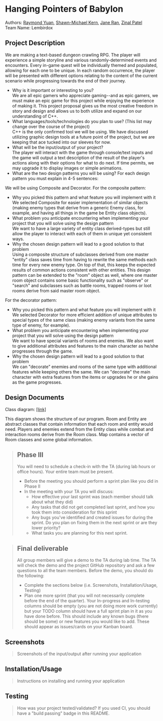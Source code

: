 # Hanging Pointers of Babylon
 
Authors: [Raymond Yuan](https://github.com/raymondlyy), [Shawn-Michael Kern](https://github.com/PurebreadDragon), [Jane Ran](https://github.com/jran26), [Zinal Patel](https://github.com/midgetdemon)  
Team Name: Lembirdox

## Project Description
We are making a text-based dungeon crawling RPG. The player will experience a simple storyline and various randomly-determined events and encounters. Every in-game quest will be individually themed and populated, allowing for each one to be unique. In each random occurrence, the player will be presented with different options relating to the content of the current scenario while progressing towards the end of their journey. 
* Why is it important or interesting to you?  
We are all epic gamers who appreciate gaming--and as epic gamers, we must make an epic game for this project while enjoying the experience of making it. This project proposal gives us the most creative freedom in story and design and allows us to both utilize and expand on our understanding of C++. 
* What languages/tools/technologies do you plan to use? (This list may change over the course of the project)  
C++ is the only confirmed tool we will be using. We have discussed utilizing graphic design tools at a future point of the project, but we are keeping that ace tucked into our sleeves for now.  
* What will be the input/output of your project?  
The player will interact with the game through console/text inputs and the game will output a text description of the result of the player's actions along with their options for what to do next. If time permits, we may upgrade it to display images or simple animations.  
* What are the two design patterns you will be using? For each design pattern you must explain in 4-5 sentences:  

We will be using Composite and Decorator. For the composite pattern:  
   * Why you picked this pattern and what feature you will implement with it  
   We selected Composite for easier implementation of similar objects (making enemy types that derive from a generic Enemy class, for example, and having all things in the game be Entity class objects).  
   * What problem you anticipate encountering when implementing your project that you will solve using the design pattern  
   We want to have a large variety of entity class derived-types but still allow the player to interact with each of them in unique yet consistent ways. 
   * Why the chosen design pattern will lead to a good solution to that problem  
   Using a composite structure of subclasses derived from one master "entity" class saves time from having to rewrite the same methods each time for every new enemy type. On top of that, this keeps the expected results of common actions consistent with other entities. This design pattern can be extended to the "room" object as well, where one master room object contains some basic functionality such as "observe" or "search" and subclasses such as battle rooms, trapped rooms or loot rooms derive from said master room object.
   
For the decorator pattern: 
   * Why you picked this pattern and what feature you will implement with it  
   We selected Decorator for more efficient addition of unique attributes to special types of the same class (making enemy variants from the same type of enemy, for example).
   * What problem you anticipate encountering when implementing your project that you will solve using the design pattern  
   We want to have special variants of rooms and enemies. We also want to give additional attributes and features to the main character as he/she progresses through the game.  
   * Why the chosen design pattern will lead to a good solution to that problem  
   We can "decorate" enemies and rooms of the same type with additional features while keeping others the same. We can "decorate" the main character with extra features from the items or upgrades he or she gains as the game progresses.

## Design Documents

Class diagram: [[link]](https://viewer.diagrams.net/?highlight=0000ff&edit=_blank&layers=1&nav=1#R7V1bd5u6Ev41Xuuch2RxMRc%2FxnaStidJ06anac%2BbDLLNCUYU5Djur98SFxskGYMDNknYq2ttM4ibvpnRzKeR0lNHi5frAPjzW2RDt6dI9ktPHfcURZZNhfyPStaxxND7sWAWOHbSaCt4cP7CRCgl0qVjwzDXECPkYsfPCy3kedDCORkIArTKN5siN%2F9UH8wgJ3iwgMtLHx0bz2OpqRhb%2BSfozObpk2V9EJ9ZgLRx8iXhHNholRGplz11FCCE41%2BLlxF0aeel%2FfL4ef3o3jzp11%2B%2BhX%2FAf4f%2F%2BXH38yy%2B2VWVSzafEEAPH3zrv0%2FTq08%2F%2B%2F%2F%2F5d9ffVtJ1xeTL2fJJdIzcJdJf1162MHr5IvxOu3GcOUsXOCRo%2BEUefghOUM6YQhcZ%2BaR3xZ5OxgQwTMMsEMQuEhOYOQTqTV3XPsGrNGSfkOIgfWUHg3nKHD%2BktsCl5ySiYCcDnCiTIqea%2FFAryRiiUgDGJI292nHyBvRDQhx0sZCrgv80JlEL0ybLEAwc7whwhgt0huhpWdDOznaIB0d4AA9bXSHXl8SjgQ22hvwJaOMCTzXEC0gDkhXS8nZjaYlptbvJ8erreLKeiKbZ5SWSBODSYxltrn35nHfiXEBb0Y6Yfs8Nf88ufTzmMcBlwDvAQyHtBvDrBqSH5lP3Yoi5aygqDKnqHdgATk1JT2NMyrpwineqZChDyzHm91Ebcb9reR78qVUhMi1UzdShrlj29CLlAUDDGJ9ohriI8fDUVdoQ%2FKPdNhIOtd6GnmhETmWt8fkH20e4BHyiF4BJ1IgSJR1BanCClSr0Gz3q9Y6j1hVZLOKlIO0AD9vFN6tXm6w%2FOtp6j5fzdU%2FAAsczQXGgTNZYhi%2BOxQLvMkcL9zkZ1NYa8rxsBa%2BscIPKn%2BWjr%2Bg39lBXSfUhnliqFXerCeO62Cns%2BqaoZal%2FolduMyDPYahFTg%2BdpD37uBuDEj1wCirNiCVPm%2B1FsXwZyTogCwJpHbEoEr4yjyOHHiuE%2BVsiYOShfnMHmQXBCN6uxTKHxTp8ZnMwa3ycKsCaF0wge49Cp3IbajjIG7LQH4yVFPCYx%2BqZkPWqfHGOZ2S5O0TJGnW%2FF%2F%2F7uyzLJKDIzpa4SvrHJT3LljDYDQHAbAoWVKSZpE6mqU%2BmkWW87SH0ZfL6YmsFtj8bppFZmgW1WwvzWJwGjtyQfj%2BYvmSPkcvrVtt4Vl4nuwGPlNKvwPwbZAngy6mqx3UsjRJDSGdmLzeYZVL%2F%2BOGc5VBNE%2Bdbck8r8mBBz37gk5akqOJi2gANSSiJMKSpfjwynFTtmhPCJSPl6A9g2lECN0JWl1uBcNIQE6kilI5gArRMrDgfsRIyDiDJQJ1%2BraFuIqADKALsPOcn7stCLfuqd5uQy1FyodamqLmbxF%2FZHKVkpksrXqjuBe4G9U23cVzbZceXJSel%2B0ShhoTBlU5OGEY7NVgQcKg9kskDEY7EgaZ56C%2BwxUI7Mtf9x91aNsY79tJG3h3E6N4izzIO50OxxZkD0Ic%2Bfw9GjZ%2BrP0Py%2BtXR%2FGYs6pCFE0ORQrgLbKdqSMgDTsg2zBnKn5nns3n4Pvo6fwBuJadQm0soeeZfQ7W95wKppC1OhdkaH59cGAuqDI30gbMuzSdC%2FKD%2BndEMqSSqWBXoltjKqhrTMmsXNITHTh3pLHPa3OJLh%2B2dPVBW%2BttZTIort%2Fki3XvCFhCp%2FPWUay1qK861qdPGPnM%2FzF%2Bbod0rUifvFRX4ZHmMP7wqUhlWEunmI2Vi%2FGwPjsBXoLoShruAQvvnmaM8R0hF5GwcOyhOHwkWQkjerNm3xzy8ql9tyDguoYeAVy0piZj0yx4kyTMHmZSVuRHwNggnEc%2BU86lryY9enHwrwQv%2Bvs3%2FU1AiY%2FGL5lT43V64JHvji46N7T0%2BHf25Pa66Ci9sFo8n81fxXR30nN789c00d2bwL4yWdUkMxfnK6qRv0XpZHWQTxiUNIHYk6wS3ME60yyxwJ0v3GfnqBSN0ef4jodmGOLCdYVT%2BDNyGFfG9hTdpQY%2FCcivGf1Fz93P1%2BEFjvLRnefHcAq9EIob3IJZ0fXkdOHlDz4k9sOl6nPgw8i5YupcV3MHwwfiKqlsFQA%2FPwZPyNNnUfjydYnjITqS2yB4%2BkodLI7M5FyiJhUmBJPJO%2B1qRlShoJJZtqoLctS%2BwDEOGNWsb4FDiVAn4%2BuSIS7n6zLdT%2BX3ANP8OZIoksoFRkrOueU827m2x7eljlQ%2BlySjijMlB%2FcwcEifUU6nCT%2BZ9lvWTxYt76zC82kCjdDqof5kxjkZKqNpZb2pzHhT3SznTetyeCrv8IoU%2BfQ88yYo2Oju76zq7gsKcjGBfNyYoK%2BVjQmM6speF6lt6szwbuqHabYpabkbbepJjqXZJdYutUuzD9TSQyyi7mjXeAOarUs1abbBVGupx%2FbZJaZ8O80updmtVlhDrUthNTZ%2BbqzWtNA9ZBf9oMUEiAn%2FgoLT100fCkinijOKsegWvOQaVp1nrKai5bMkra%2BJ9SWrm2m9SI45bKzoj%2BePaLVYwd4NH5AtLDaZV03qicBujCzsdwuLGoBVNH8ntOGGUE2HjgyqHeffHNwiZuu4VsyvJPtq2w5ed2N1nWO1bijnbRut%2BzwXFEPfmXmxmffLw9%2BWwVrryoYbgPXkgzVfNdwN1s3BffrBmrfiy4XfjdX1jtXmLuJwH%2B6pO6jfznluu7Pz0naulVaAtozWOm%2Fn35b0o0vaeHakblOFfrvtnq1AMQTuXliJn25gX78e8ON7iQL4zvAZK2plobz4lXlO7RlamKCW1ALFI31cDdSjxUJ%2BpwV1a8HpS%2Bh5TmaIdu%2BZ1iF9KNInX5dt8BRMvE1Ch3XdWJ9%2Bu2udnxblYE44GJ54qY7xm%2BZiDsD3iEu4xa%2B8u3i%2BS9KawPvkzpufKuNgbmyRhNw7YJHEmXQuyZvK4vhS2dxblkOPGq4LTgPf%2Bgp0XluMw5BAKlvOWLYYR2erx45cF2nw3NEPtOKTx45KqJFKYBYw1LKm%2F3W%2BimeUPnsdg7BnVNrYztthEAw%2BCvlqWcuAfKm1c8euDu9D8T49V8AzRg9LHwYhRkGHd%2B14n5wxMPmgc%2BSS2MzqsK4b69MzBkaJXcE6xuBgfE%2FNGJg8z8vB274EUtKZBFLeCE6YQBqCxXaFTEPTCaTO5gDpPHTVBLLP3kgul0BWXoDPZLxJfffO12Kam7nmzSzXN0v4w3YZDLNyW9m3dLtuqxgcR9llM68MGrNNeeld8rnEWT5nzKayttdNqJg8jf8gDLYLtk%2FsCrCK2BNWC0R%2Fdk20%2FUNR%2FVXyMNEfLd%2F%2FtOPvhyjWPD63J5pnPUH7M4aLbn54T4Ro1rLGSqR4dSQAt4uR9gQer2%2FANfx5jWz4Bf1P8EfOKdJlPc17K%2FXkgCvrfHbztOzmRqLdUEWIb3LD2iHnd5q5Awu6F1Av2jc47YsPa%2BZ7lGC3GbXXyvk0sKvyaw5uEWV7VLgVDu4LjANnsqSxg7f86ON4%2FYiLSNujIl5ta5q6dg87ZOckwQ5gh%2B5C1hNlng1vJbbb3njlONLOYbp0PjCl7X9KLuDQ5ANZITbjVhtihdjHqDJjDZVoHnIYIISzzQPgz28JUrTFPw%3D%3D)

This diagram shows the structure of our program. Room and Entity are abstract classes that contain information that each room and entity would need. Players and enemies extend from the Entity class while combat and interaction rooms derive from the Room class. Map contains a vector of Room classes and some global information. 
 
 > ## Phase III
 > You will need to schedule a check-in with the TA (during lab hours or office hours). Your entire team must be present. 
 > * Before the meeting you should perform a sprint plan like you did in Phase II
 > * In the meeting with your TA you will discuss: 
 >   - How effective your last sprint was (each member should talk about what they did)
 >   - Any tasks that did not get completed last sprint, and how you took them into consideration for this sprint
 >   - Any bugs you've identified and created issues for during the sprint. Do you plan on fixing them in the next sprint or are they lower priority?
 >   - What tasks you are planning for this next sprint.

 > ## Final deliverable
 > All group members will give a demo to the TA during lab time. The TA will check the demo and the project GitHub repository and ask a few questions to all the team members. 
 > Before the demo, you should do the following:
 > * Complete the sections below (i.e. Screenshots, Installation/Usage, Testing)
 > * Plan one more sprint (that you will not necessarily complete before the end of the quarter). Your In-progress and In-testing columns should be empty (you are not doing more work currently) but your TODO column should have a full sprint plan in it as you have done before. This should include any known bugs (there should be some) or new features you would like to add. These should appear as issues/cards on your Kanban board. 
 
 ## Screenshots
 > Screenshots of the input/output after running your application
 ## Installation/Usage
 > Instructions on installing and running your application
 ## Testing
 > How was your project tested/validated? If you used CI, you should have a "build passing" badge in this README.
 
